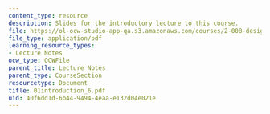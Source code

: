```yaml
---
content_type: resource
description: Slides for the introductory lecture to this course.
file: https://ol-ocw-studio-app-qa.s3.amazonaws.com/courses/2-008-design-and-manufacturing-ii-spring-2004/40f6dd1d6b4494944eaae132d04e021e_01introduction_6.pdf
file_type: application/pdf
learning_resource_types:
- Lecture Notes
ocw_type: OCWFile
parent_title: Lecture Notes
parent_type: CourseSection
resourcetype: Document
title: 01introduction_6.pdf
uid: 40f6dd1d-6b44-9494-4eaa-e132d04e021e
---
```

